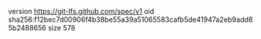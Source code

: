 version https://git-lfs.github.com/spec/v1
oid sha256:f12bec7d00906f4b38be55a39a51065583cafb5de41947a2eb9add85b2488656
size 578
